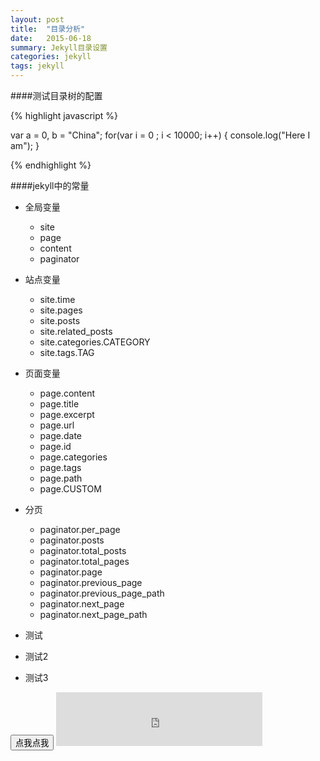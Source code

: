 ```yaml
---
layout: post 
title:  "目录分析"
date:   2015-06-18
summary: Jekyll目录设置
categories: jekyll
tags: jekyll
---
```


####测试目录树的配置

{% highlight javascript %}

var a = 0, b = "China";
for(var i = 0 ; i < 10000; i++)
{
console.log("Here I am");
}

{% endhighlight %}

####jekyll中的常量
- 全局变量
	- site
	- page
	- content
	- paginator

- 站点变量
	- site.time
	- site.pages
	- site.posts
	- site.related_posts
	- site.categories.CATEGORY
	- site.tags.TAG

- 页面变量
	- page.content
	- page.title
	- page.excerpt
	- page.url
	- page.date
	- page.id
	- page.categories
	- page.tags
	- page.path
	- page.CUSTOM

- 分页
	- paginator.per_page
	- paginator.posts
	- paginator.total_posts
	- paginator.total_pages
	- paginator.page
	- paginator.previous_page
	- paginator.previous_page_path
	- paginator.next_page
	- paginator.next_page_path
- 测试
- 测试2
- 测试3

<input type="button" value="点我点我" onclick="pop()">

<script>
	function pop () {
		alert("测试成功");
	}
</script>

<iframe frameborder="no" border="0" marginwidth="0" marginheight="0" width=330 height=86 src="http://music.163.com/outchain/player?type=2&id=385781&auto=1&height=66"></iframe>




